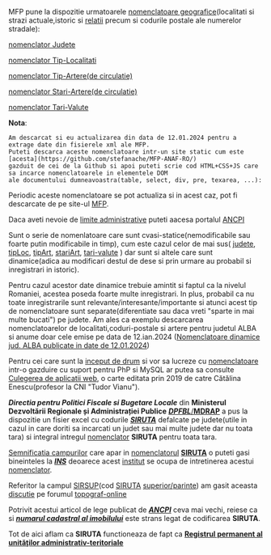 MFP pune la dispozitie urmatoarele [nomenclatoare geografice](https://mfinante.gov.ro/nomenclatoare-geografice-mfp)(localitati si strazi actuale,istoric si [relatii](https://mfinante.gov.ro/static/40/Mfp/nomenclatoare/SMD_NOMEN_INTEROPERABILITATE_v2.pdf) precum si codurile postale ale numerelor stradale):

[nomenclator Judete](https://stefanache.github.io/MFP-ANAF-RO/js_scripts/mfp/nomenclatoare_geografice/nomJudete.html)

[nomenclator Tip-Localitati](https://stefanache.github.io/MFP-ANAF-RO/js_scripts/mfp/nomenclatoare_geografice/nomTipLocalitati.html)

[nomenclator Tip-Artere(de circulatie)](https://stefanache.github.io/MFP-ANAF-RO/js_scripts/mfp/nomenclatoare_geografice/nomTipArtere.html)

[nomenclator Stari-Artere(de circulatie)](https://stefanache.github.io/MFP-ANAF-RO/js_scripts/mfp/nomenclatoare_geografice/nomStariArtere.html)

[nomenclator Tari-Valute](https://stefanache.github.io/MFP-ANAF-RO/js_scripts/mfp/nomenclatoare_geografice/nomTariValute.html)

**Nota**:

    Am descarcat si eu actualizarea din data de 12.01.2024 pentru a extrage date din fisierele xml ale MFP.
    Puteti descarca aceste nomenclatoare intr-un site static cum este [acesta](https://github.com/stefanache/MFP-ANAF-RO/) 
    gazduit de cei de la Github si apoi puteti scrie cod HTML+CSS+JS care sa incarce nomenclatoarele in elementele DOM 
    ale documentului dumneavoastra(table, select, div, pre, texarea, ...):

Periodic aceste nomenclatoare se pot actualiza si in acest caz, pot fi descarcate de pe site-ul [MFP](https://mfinante.gov.ro/nomenclatoare-geografice-mfp).

Daca aveti nevoie de [limite administrative](https://geoportal.ancpi.ro/portal/apps/webappviewer/index.html?id=faeba2d173374445b1f13512bd477bb2) puteti aacesa portalul [ANCPI](https://geoportal.ancpi.ro/portal/apps/webappviewer/index.html?id=faeba2d173374445b1f13512bd477bb2)

Sunt o serie de nomenlatoare care sunt cvasi-statice(nemodificabile sau foarte putin modificabile in timp), cum este cazul celor de mai sus( 
[judete](https://stefanache.github.io/MFP-ANAF-RO/js_scripts/mfp/nomenclatoare_geografice/nomJudete.html),
[tipLoc](https://stefanache.github.io/MFP-ANAF-RO/js_scripts/mfp/nomenclatoare_geografice/nomTipLocalitati.html),
[tipArt](https://stefanache.github.io/MFP-ANAF-RO/js_scripts/mfp/nomenclatoare_geografice/nomTipArtere.html),
[stariArt](https://stefanache.github.io/MFP-ANAF-RO/js_scripts/mfp/nomenclatoare_geografice/nomStariArtere.html),
[tari-valute](https://stefanache.github.io/MFP-ANAF-RO/js_scripts/mfp/nomenclatoare_geografice/nomTariValute.html) ) dar sunt si altele care sunt dinamice(adica au modificari destul de dese si prin urmare au probabil si inregistrari in istoric).

Pentru cazul acestor date dinamice trebuie amintit si faptul ca la nivelul Romaniei, acestea poseda foarte multe inregistrari. In plus, probabil ca nu toate inregistrarile sunt relevante/interesante/importante si atunci acest tip de nomenclatoare sunt separate(diferentiate sau daca vreti "sparte in mai multe bucati") pe judete.
Am ales ca exemplu descarcarea nomenclatoarelor de localitati,coduri-postale si artere pentru judetul ALBA si anume doar cele emise pe data de 12.ian.2024 
([Nomenclatoare dinamice jud. ALBA publicate in date de 12.01.2024](https://stefanache.github.io/MFP-ANAF-RO/js_scripts/mfp/nomenclatoare_geografice/ALBA/12.01.2024/index.html))

Pentru cei care sunt la [inceput de drum](https://www.didactic.ro/resurse-educationale/invatamant-liceal/informatica/toate-clasele/stiri?page=113) si vor sa lucreze cu [nomenclatoare](https://happyweb.ro/articol/nomenclatoare-e-factura) intr-o gazduire cu suport pentru PhP si MySQL ar putea sa consulte [Culegerea de aplicatii web](https://evomind.org/wp-content/uploads/Culegere-aplicatii-web-2.pdf), o carte editata prin 2019 de catre Cătălina Enescu(profesor la CNI "Tudor Vianu"). 

***Directia pentru Politici Fiscale si Bugetare Locale*** din **Ministerul Dezvoltării Regionale și Administrației Publice** [***DPFBL***/**MDRAP**](http://www.dpfbl.mdrap.ro/) a pus la dispozitie un fisier excel cu codurile [***SIRUTA***](http://www.dpfbl.mdrap.ro/documents/machete_cu_cod_siruta_si_uat_pe_judete.xls) defalcate pe judete(utile in cazul in care doriti sa incarcati un judet sau mai multe judete dar nu toata tara) si integral intregul [nomenclator](https://static.anaf.ro/static/10/Anaf/Informatii_R/RO_SAFT_SchemaDefCod_20230306.xlsx) **SIRUTA** pentru toata tara.

[Semnificatia campurilor](https://www.siruta.nxm.ro/) care apar in [nomenclatorul](https://ioisrl.ro/coduri-siruta-2024/) [**SIRUTA**](https://insse.ro/cms/files/siruta/Metodologie.doc) o puteti gasi bineinteles la [***INS***](https://insse.ro/cms/files/siruta/5.Descriere_SIRUTA.DOC) deoarece acest [institut](https://bucuresti.insse.ro/produse-si-servicii/nomenclatoare-statistice/) se ocupa de intretinerea acestui [nomenclator](https://data.gov.ro/dataset/ce2dbfdc-b2bc-4fc2-8597-1a9144f2fc1d/resource/6772b5e3-2444-4bf2-8dcb-162fce602d28/download/machetecodsirutasiuatpejudete.xls).

Referitor la campul [SIRSUP](https://github.com/geospatialorg/scripturi-actualizare-vectori/tree/master)(cod [SIRUTA](https://ro.wikipedia.org/wiki/SIRUTA) [superior/parinte](https://cadastru-gorj.blogspot.com/2010/04/lista-codurilor-sirsup-din-jud-gorj.html)) am gasit aceasta [discutie](https://devforum.ro/t/sql-pentru-siruta/4012/3) pe forumul [topograf-online](https://www.topograf-online.ro/index.php?topic=405.0)

Potrivit acestui articol de lege publicat de [***ANCPI***](https://legislatie.ancpi.xyz/odg/700-2014/articolul-51-2/) ceva mai vechi, reiese ca si [***numarul cadastral al imobilului***](https://devforum.ro/t/sql-pentru-siruta/4012/3) este strans legat de codificarea **SIRUTA**.

Tot de aici aflam ca **SIRUTA** functioneaza de fapt ca [**Registrul permanent al unităţilor administrativ-teritoriale**](https://data.gov.ro/dataset/siruta-registrul-unitatilor-administrativ-teritoriale-ale-romaniei)
